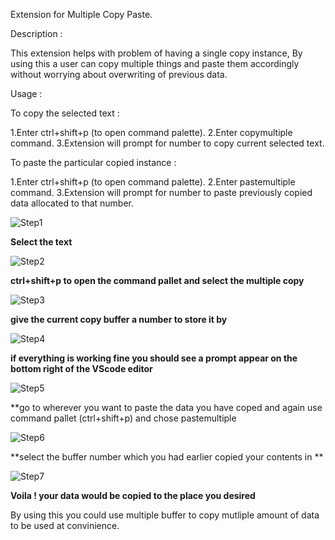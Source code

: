 Extension for Multiple Copy Paste.


Description : 

This extension helps with problem of having a single copy instance, By using this a user can copy multiple things and paste them accordingly without worrying about overwriting of previous data.


Usage : 

To copy the selected text :

1.Enter ctrl+shift+p  (to open command palette).
2.Enter copymultiple command.
3.Extension will prompt for number to copy current selected text. 


To paste the particular copied instance : 

1.Enter ctrl+shift+p  (to open command palette).
2.Enter pastemultiple command.
3.Extension will prompt for number to paste previously copied data allocated to that number. 


![Step1](https://user-images.githubusercontent.com/41703901/123559936-cbec0c00-d7bc-11eb-86aa-1a14de122362.png)

**Select the text**



![Step2](https://user-images.githubusercontent.com/41703901/123559945-d0182980-d7bc-11eb-92d1-204e57ca7b45.png)

**ctrl+shift+p to open the command pallet and select the multiple copy**

![Step3](https://user-images.githubusercontent.com/41703901/123559949-d1e1ed00-d7bc-11eb-9b49-b66d42f62ecc.png)

**give the current copy buffer a number to store it by**

![Step4](https://user-images.githubusercontent.com/41703901/123559950-d4444700-d7bc-11eb-90df-0c8c67bca9a6.png)

**if everything is working fine you should see a prompt appear on the bottom right of the VScode editor**

![Step5](https://user-images.githubusercontent.com/41703901/123559951-d4dcdd80-d7bc-11eb-88d0-2d26cd237c46.png)

**go to wherever you want to paste the data you have coped and again use command pallet (ctrl+shift+p) and chose pastemultiple

![Step6](https://user-images.githubusercontent.com/41703901/123559954-d8706480-d7bc-11eb-9606-fe86c7ae5f6f.png)

**select the buffer number which you had earlier copied your contents in **


![Step7](https://user-images.githubusercontent.com/41703901/123559956-d9a19180-d7bc-11eb-8763-4ca10e47f16b.png)

**Voila ! your data would be copied to the place you desired**



By using this you could use multiple buffer to copy mutliple amount of data to be used at convinience.
